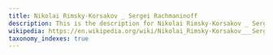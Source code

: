 ```yaml
---
title: Nikolai Rimsky-Korsakov _ Sergei Rachmaninoff
description: This is the description for Nikolai Rimsky-Korsakov _ Sergei Rachmaninoff
wikipedia: https://en.wikipedia.org/wiki/Nikolai_Rimsky-Korsakov___Sergei_Rachmaninoff
taxonomy_indexes: true
---
```

